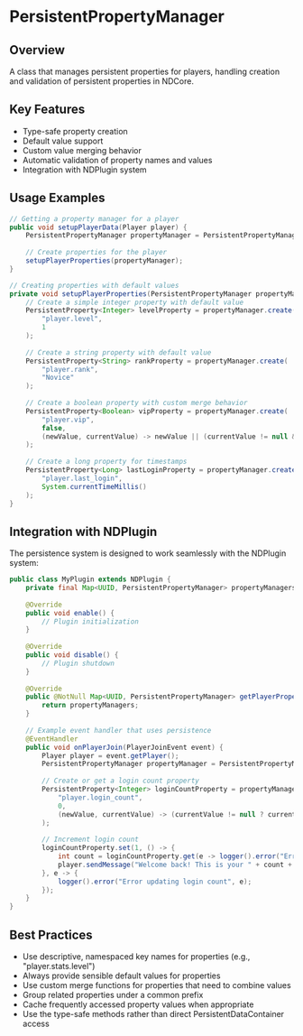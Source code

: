 # PersistentPropertyManager

## Overview

A class that manages persistent properties for players, handling creation and validation of persistent properties in NDCore.

## Key Features

- Type-safe property creation
- Default value support
- Custom value merging behavior
- Automatic validation of property names and values
- Integration with NDPlugin system

## Usage Examples

```java
// Getting a property manager for a player
public void setupPlayerData(Player player) {
    PersistentPropertyManager propertyManager = PersistentPropertyManager.of(player, this);
    
    // Create properties for the player
    setupPlayerProperties(propertyManager);
}

// Creating properties with default values
private void setupPlayerProperties(PersistentPropertyManager propertyManager) {
    // Create a simple integer property with default value
    PersistentProperty<Integer> levelProperty = propertyManager.create(
        "player.level", 
        1
    );
    
    // Create a string property with default value
    PersistentProperty<String> rankProperty = propertyManager.create(
        "player.rank", 
        "Novice"
    );
    
    // Create a boolean property with custom merge behavior
    PersistentProperty<Boolean> vipProperty = propertyManager.create(
        "player.vip",
        false,
        (newValue, currentValue) -> newValue || (currentValue != null && currentValue)
    );
    
    // Create a long property for timestamps
    PersistentProperty<Long> lastLoginProperty = propertyManager.create(
        "player.last_login",
        System.currentTimeMillis()
    );
}
```

## Integration with NDPlugin

The persistence system is designed to work seamlessly with the NDPlugin system:

```java
public class MyPlugin extends NDPlugin {
    private final Map<UUID, PersistentPropertyManager> propertyManagers = new HashMap<>();
    
    @Override
    public void enable() {
        // Plugin initialization
    }
    
    @Override
    public void disable() {
        // Plugin shutdown
    }
    
    @Override
    public @NotNull Map<UUID, PersistentPropertyManager> getPlayerPropertyManagers() {
        return propertyManagers;
    }
    
    // Example event handler that uses persistence
    @EventHandler
    public void onPlayerJoin(PlayerJoinEvent event) {
        Player player = event.getPlayer();
        PersistentPropertyManager propertyManager = PersistentPropertyManager.of(player, this);
        
        // Create or get a login count property
        PersistentProperty<Integer> loginCountProperty = propertyManager.create(
            "player.login_count",
            0,
            (newValue, currentValue) -> (currentValue != null ? currentValue : 0) + 1
        );
        
        // Increment login count
        loginCountProperty.set(1, () -> {
            int count = loginCountProperty.get(e -> logger().error("Error getting login count", e));
            player.sendMessage("Welcome back! This is your " + count + " login.");
        }, e -> {
            logger().error("Error updating login count", e);
        });
    }
}
```

## Best Practices

- Use descriptive, namespaced key names for properties (e.g., "player.stats.level")
- Always provide sensible default values for properties
- Use custom merge functions for properties that need to combine values
- Group related properties under a common prefix
- Cache frequently accessed property values when appropriate
- Use the type-safe methods rather than direct PersistentDataContainer access